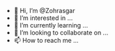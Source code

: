 - 👋 Hi, I’m @Zohrasgar
- 👀 I’m interested in ...
- 🌱 I’m currently learning ...
- 💞️ I’m looking to collaborate on ...
- 📫 How to reach me ...

<!---
Zohrasgar/Zohrasgar is a ✨ special ✨ repository because its `README.md` (this file) appears on your GitHub profile.
You can click the Preview link to take a look at your changes.
--->
